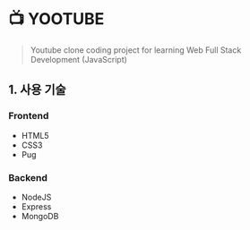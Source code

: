 # 📺 YOOTUBE

> Youtube clone coding project for learning Web Full Stack Development (JavaScript)

## 1. 사용 기술

### Frontend

- HTML5
- CSS3
- Pug

### Backend

- NodeJS
- Express
- MongoDB
